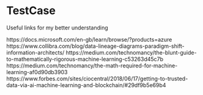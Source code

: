 # TestCase
Useful links for my better understanding

<Azure>
<a>https://docs.microsoft.com/en-gb/learn/browse/?products=azure</a>
</Azure>
<Data>https://www.collibra.com/blog/data-lineage-diagrams-paradigm-shift-information-architects/</Data>
<Mat_Think>https://medium.com/technomancy/the-blunt-guide-to-mathematically-rigorous-machine-learning-c53263d45c7b</Mat_Think>
<Mat_Think1>https://medium.com/technomancy/the-math-required-for-machine-learning-af0d90db3903</Mat_Think1>
<Block_Chain>https://www.forbes.com/sites/ciocentral/2018/06/17/getting-to-trusted-data-via-ai-machine-learning-and-blockchain/#29df9b5e69b4</Block_Chain>
